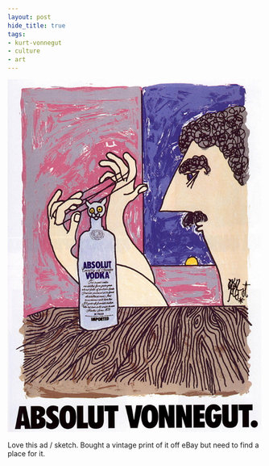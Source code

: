 ```yaml
---
layout: post
hide_title: true
tags:
- kurt-vonnegut
- culture
- art
---
```

![](/tumblr_files/tumblr_ofzbs5CkaA1uxadqoo1_1280.jpg)  

Love this ad / sketch. Bought a vintage print of it off eBay but need to find a place for it.
